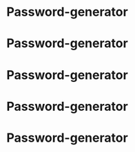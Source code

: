 # Password-generator
# Password-generator
# Password-generator
# Password-generator
# Password-generator
